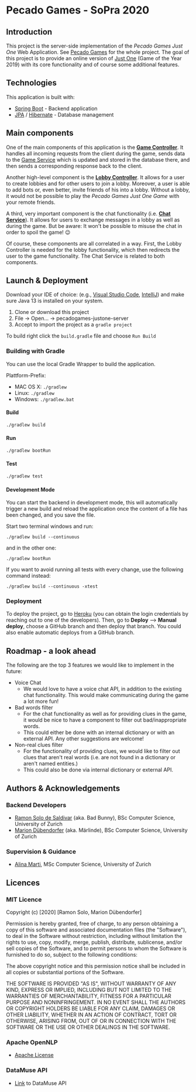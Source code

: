 # Pecado Games - SoPra 2020

## Introduction
This project is the server-side implementation of the *Pecado Games Just One* Web Application. See [Pecado Games](https://github.com/PecadoGames) for the whole project.
The goal of this project is to provide an online version of [Just One](https://justone-the-game.com) (Game of the Year 2019) with its core functionality and of course some additional features.

## Technologies
This application is built with:
  - [Spring Boot](https://spring.io/projects/spring-boot) - Backend application
  - [JPA](https://www.oracle.com/java/technologies/persistence-jsp.html) / [Hibernate](https://hibernate.org) - Database management
  
## Main components
One of the main components of this application is the [**Game Controller**](https://github.com/PecadoGames/pecadogames-justone-server/blob/master/src/main/java/ch/uzh/ifi/seal/soprafs20/controller/GameController.java).
It handles all incoming requests from the client during the game, sends data to the [Game Service](https://github.com/PecadoGames/pecadogames-justone-server/blob/master/src/main/java/ch/uzh/ifi/seal/soprafs20/service/GameService.java)
which is updated and stored in the database there, and then sends a corresponding response back to the client.

Another high-level component is the [**Lobby Controller**](https://github.com/PecadoGames/pecadogames-justone-server/blob/master/src/main/java/ch/uzh/ifi/seal/soprafs20/controller/LobbyController.java).
It allows for a user to create lobbies and for other users to join a lobby. Moreover, a user is able to add bots or, even better, invite friends of his into a lobby. Without a lobby, it would not be possible to play the *Pecado Games Just One Game*
with your remote friends.

A third, very important component is the chat functionality (i.e. [**Chat Service**](https://github.com/PecadoGames/pecadogames-justone-server/blob/master/src/main/java/ch/uzh/ifi/seal/soprafs20/service/ChatService.java)).
It allows for users to exchange messages in a lobby as well as during the game. But be aware: It won't be possible to misuse the chat in order to spoil the game! :wink:

Of course, these components are all correlated in a way. First, the Lobby Controller is needed for the lobby functionality, which then redirects the user to the game functionality. The Chat Service is related to both components.

## Launch & Deployment
Download your IDE of choice: (e.g., [Visual Studio Code](https://code.visualstudio.com), [IntelliJ](https://www.jetbrains.com/idea/download/)) and make sure Java 13 is installed on your system.

1. Clone or download this project
2. File -> Open... -> pecadogames-justone-server
2. Accept to import the project as a `gradle project`

To build right click the `build.gradle` file and choose `Run Build`

### Building with Gradle

You can use the local Gradle Wrapper to build the application.

Plattform-Prefix:

-   MAC OS X: `./gradlew`
-   Linux: `./gradlew`
-   Windows: `./gradlew.bat`

#### Build

```bash
./gradlew build
```

#### Run

```bash
./gradlew bootRun
```

#### Test

```bash
./gradlew test
```

#### Development Mode

You can start the backend in development mode, this will automatically trigger a new build and reload the application
once the content of a file has been changed, and you save the file.

Start two terminal windows and run:

`./gradlew build --continuous`

and in the other one:

`./gradlew bootRun`

If you want to avoid running all tests with every change, use the following command instead:

`./gradlew build --continuous -xtest`

### Deployment
To deploy the project, go to [Heroku](https://dashboard.heroku.com/apps/sopra-fs20-group-04-server) (you can obtain the login credentials by reaching out to one of the developers).
Then, go to **Deploy** --> **Manual deploy**, choose a GitHub branch and then deploy that branch. You could also enable automatic deploys from a GitHub branch.

## Roadmap - a look ahead
The following are the top 3 features we would like to implement in the future:
* Voice Chat
  * We would love to have a voice chat API, in addition to the existing chat functionality. This would make communicating
  during the game a lot more fun!
* Bad words filter
  * For the chat functionality as well as for providing clues in the game, it would be nice to
    have a component to filter out bad/inappropriate words.
  * This could either be done with an internal dictionary or with an external API. Any other suggestions are welcome!
* Non-real clues filter
  * For the functionality of providing clues, we would like to filter out clues that aren't real words
  (i.e. are not found in a dictionary or aren't named entities.)
  * This could also be done via internal dictionary or external API.

## Authors & Acknowledgements
### Backend Developers
 - [Ramon Solo de Saldivar](https://github.com/solodezaldivar) (aka. Bad Bunny), BSc Computer Science, University of Zurich
 - [Marion Dübendorfer](https://github.com/tsunama) (aka. Märlinde), BSc Computer Science, University of Zurich
 
### Supervision & Guidance
- [Alina Marti](https://github.com/AlinaMarti), MSc Computer Science, University of Zurich

## Licences
### MIT Licence
Copyright (c) [2020] [Ramon Solo, Marion Dübendorfer]

Permission is hereby granted, free of charge, to any person obtaining a copy
of this software and associated documentation files (the "Software"), to deal
in the Software without restriction, including without limitation the rights
to use, copy, modify, merge, publish, distribute, sublicense, and/or sell
copies of the Software, and to permit persons to whom the Software is
furnished to do so, subject to the following conditions:

The above copyright notice and this permission notice shall be included in all
copies or substantial portions of the Software.

THE SOFTWARE IS PROVIDED "AS IS", WITHOUT WARRANTY OF ANY KIND, EXPRESS OR
IMPLIED, INCLUDING BUT NOT LIMITED TO THE WARRANTIES OF MERCHANTABILITY,
FITNESS FOR A PARTICULAR PURPOSE AND NONINFRINGEMENT. IN NO EVENT SHALL THE
AUTHORS OR COPYRIGHT HOLDERS BE LIABLE FOR ANY CLAIM, DAMAGES OR OTHER
LIABILITY, WHETHER IN AN ACTION OF CONTRACT, TORT OR OTHERWISE, ARISING FROM,
OUT OF OR IN CONNECTION WITH THE SOFTWARE OR THE USE OR OTHER DEALINGS IN THE
SOFTWARE.

### Apache OpenNLP
- [Apache License](https://github.com/PecadoGames/pecadogames-justone-server/blob/master/LICENSE)

### DataMuse API
- [Link](http://www.datamuse.com/api/) to DataMuse API
